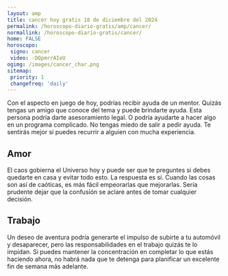```yaml
---
layout: amp
title: cancer hoy gratis 18 de diciembre del 2024 
permalink: /horoscopo-diario-gratis/amp/cancer/
normallink: /horoscopo-diario-gratis/cancer/
home: FALSE
horoscopo:
 signo: cancer
 video: -DQpmrrAIeU
ogimg: /images/cancer_char.png
sitemap:
 priority: 1
 changefreq: 'daily'
---
```



Con el aspecto en juego de hoy, podrías recibir ayuda de un mentor. Quizás tengas un amigo que conoce del tema y puede brindarte ayuda. Esta persona podría darte asesoramiento legal. O podría ayudarte a hacer algo en un programa complicado. No tengas miedo de salir a pedir ayuda. Te sentirás mejor si puedes recurrir a alguien con mucha experiencia.

## Amor

El caos gobierna el Universo hoy y puede ser que te preguntes si debes quedarte en casa y evitar todo esto. La respuesta es sí. Cuando las cosas son así de caóticas, es más fácil empeorarlas que mejorarlas. Sería prudente dejar que la confusión se aclare antes de tomar cualquier decisión.

## Trabajo

Un deseo de aventura podría generarte el impulso de subirte a tu automóvil y desaparecer, pero las responsabilidades en el trabajo quizás te lo impidan. Si puedes mantener la concentración en completar lo que estás haciendo ahora, no habrá nada que te detenga para planificar un excelente fin de semana más adelante.